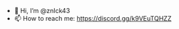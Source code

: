 - 👋 Hi, I’m @znIck43
- 📫 How to reach me: https://discord.gg/k9VEuTQHZZ

<!---
znIck43/znIck43 is a ✨ special ✨ repository because its `README.md` (this file) appears on your GitHub profile.
You can click the Preview link to take a look at your changes.
--->
